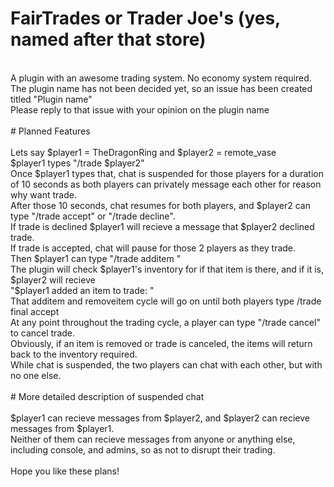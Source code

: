 # FairTrades or Trader Joe's (yes, named after that store) <br>
<br>
A plugin with an awesome trading system. No economy system required.<br>
The plugin name has not been decided yet, so an issue has been created titled "Plugin name"<br>
Please reply to that issue with your opinion on the plugin name<br>
<br>
# Planned Features<br>
<br>
Lets say $player1 = TheDragonRing  and   $player2 = remote_vase<br>
$player1 types "/trade $player2"<br>
Once $player1 types that, chat is suspended for those players for a duration of 10 seconds as both players can privately message each other for reason why want trade.<br>
After those 10 seconds, chat resumes for both players, and $player2 can type "/trade accept" or "/trade decline".<br>
If trade is declined $player1 will recieve a message that $player2 declined trade.<br>
If trade is accepted, chat will pause for those 2 players as they trade.<br>
Then $player1 can type "/trade additem <item in $player1 inventory>"<br>
The plugin will check $player1's inventory for if that item is there, and if it is, $player2 will recieve<br>
"$player1 added an item to trade: <item>"<br>
That additem and removeitem cycle will go on until both players type /trade final accept<br>
At any point throughout the trading cycle, a player can type "/trade cancel" to cancel trade.<br>
Obviously, if an item is removed or trade is canceled, the items will return back to the inventory required. <br>
While chat is suspended, the two players can chat with each other, but with no one else. <br>
<br>
# More detailed description of suspended chat<br>
<br>
$player1 can recieve messages from $player2, and $player2 can recieve messages from $player1. <br>
Neither of them can recieve messages from anyone or anything else, including console, and admins, so as not to disrupt their trading.<br>
<br>
Hope you like these plans!<br>
